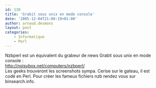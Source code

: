 ```yaml
---
id: 138
title: 'Grabit sous unix en mode console'
date: '2005-12-04T21:00:19+01:00'
author: arnaud.desmons
layout: post
categories:
    - Informatique
    - Perl
---
```


Nzbperl est un équivalent du grabeur de news Grabit sous unix en mode console :  
<http://noisybox.net/computers/nzbperl/>  
Les geeks trouveront les screenshots sympa. Cerise sur le gateau, il est codé en Perl. Pour créer les fameux fichiers nzb rendez vous sur binsearch.info.